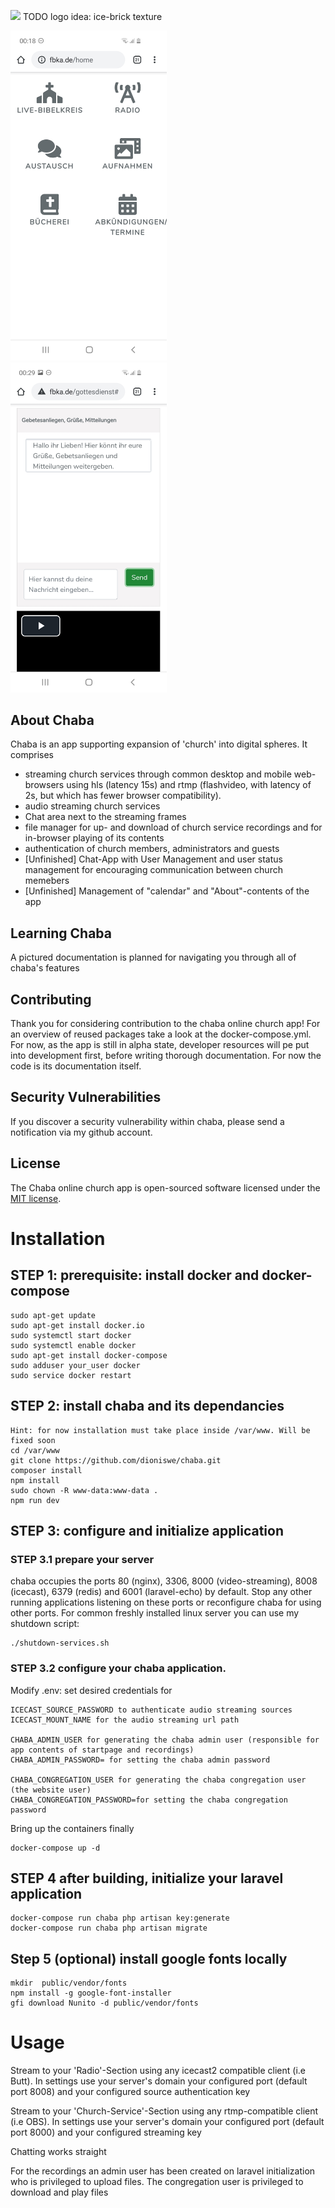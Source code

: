 <p align="left"><img src="not-found"  width="00"> TODO logo idea: ice-brick texture </p> 

<p align="center">

</p>

<img src="App-Front-Page.jpg" alt="drawing" width="250"/>&nbsp; &nbsp; &nbsp; &nbsp; &nbsp; &nbsp; <img src="App-Church-Service-Page.jpg" alt="drawing" width="250"/>   


## About Chaba

Chaba is an app supporting expansion of 'church' into digital spheres. It comprises 

- streaming church services through common desktop and mobile web-browsers using hls (latency 15s) and 
   rtmp (flashvideo, with latency of 2s, but which has fewer browser compatibility).
- audio streaming church services 
- Chat area next to the streaming frames
- file manager for up- and download of church service recordings and for in-browser playing of its contents
- authentication of church members, administrators and guests
- [Unfinished] Chat-App with User Management and user status management for encouraging communication between church memebers  
- [Unfinished] Management of "calendar" and "About"-contents of the app  

## Learning Chaba
A pictured documentation is planned for navigating you through all of chaba's features 

## Contributing

Thank you for considering contribution to the chaba online church app! 
For an overview of reused packages take a look
at the docker-compose.yml. For now, as the app is still in alpha state, developer resources will pe put into development
first, before writing thorough documentation. For now the code is its documentation itself.


## Security Vulnerabilities

If you discover a security vulnerability within chaba, please send a notification via my github account.

## License

The Chaba online church app is open-sourced software licensed under the [MIT license](https://opensource.org/licenses/MIT).


# Installation

## STEP 1: prerequisite: install docker and docker-compose 
    sudo apt-get update
    sudo apt-get install docker.io
    sudo systemctl start docker
    sudo systemctl enable docker
    sudo apt-get install docker-compose
    sudo adduser your_user docker
    sudo service docker restart

## STEP 2: install chaba and its dependancies  
    Hint: for now installation must take place inside /var/www. Will be fixed soon
    cd /var/www
    git clone https://github.com/dioniswe/chaba.git
    composer install
    npm install
    sudo chown -R www-data:www-data .
    npm run dev

## STEP 3: configure and initialize application
### STEP 3.1 prepare your server
chaba occupies the ports 80 (nginx), 3306, 8000 (video-streaming), 8008 (icecast), 6379 (redis) and 6001 (laravel-echo) by default.
Stop any other running applications listening on these ports or reconfigure chaba for using other ports. For common
freshly installed linux server you can use my shutdown script:

    ./shutdown-services.sh 


### STEP 3.2 configure your chaba application.
Modify .env: set desired credentials for

    ICECAST_SOURCE_PASSWORD to authenticate audio streaming sources
    ICECAST_MOUNT_NAME for the audio streaming url path

    CHABA_ADMIN_USER for generating the chaba admin user (responsible for app contents of startpage and recordings)
    CHABA_ADMIN_PASSWORD= for setting the chaba admin password

    CHABA_CONGREGATION_USER for generating the chaba congregation user (the website user)
    CHABA_CONGREGATION_PASSWORD=for setting the chaba congregation password
    
Bring up the containers finally

    docker-compose up -d

## STEP 4 after building, initialize your laravel application

    docker-compose run chaba php artisan key:generate
    docker-compose run chaba php artisan migrate

## Step 5 (optional) install google fonts locally
    mkdir  public/vendor/fonts
    npm install -g google-font-installer
    gfi download Nunito -d public/vendor/fonts


# Usage

Stream to your 'Radio'-Section using any icecast2 compatible client (i.e Butt). In settings use your server's domain 
your configured port (default port 8008) and your configured source authentication key

Stream to your 'Church-Service'-Section using any rtmp-compatible client (i.e OBS). In settings use your server's domain 
your configured port (default port 8000) and your configured streaming key

Chatting works straight

For the recordings an admin user has been created on laravel initialization who is privileged to upload files.
The congregation user is privileged to download and play files


  

